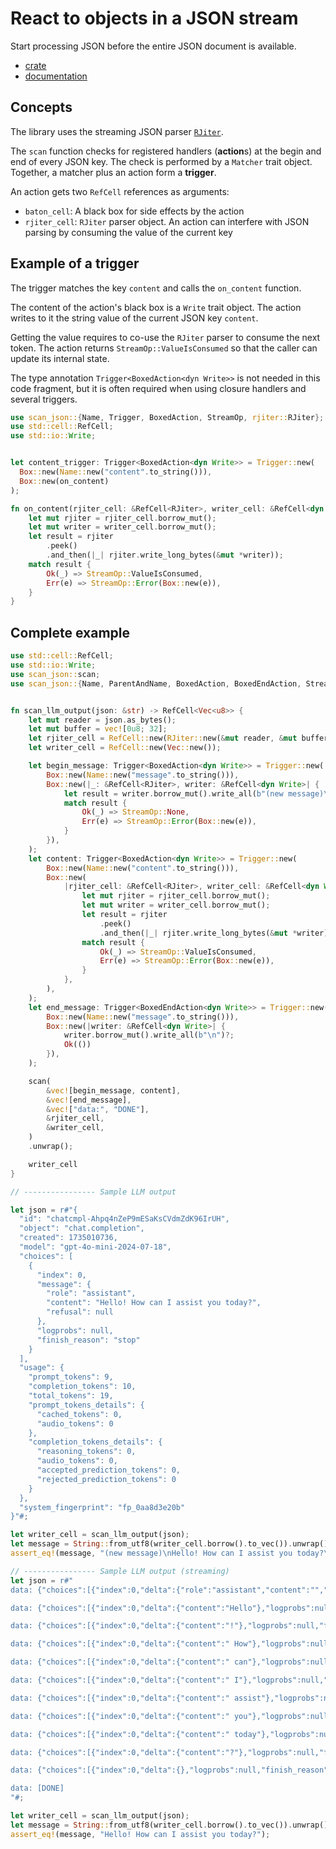 # React to objects in a JSON stream

Start processing JSON before the entire JSON document is available.

- [crate](https://crates.io/crates/scan_json)
- [documentation](https://docs.rs/scan_json/)


## Concepts

The library uses the streaming JSON parser [`RJiter`](https://crates.io/crates/rjiter).

The `scan` function checks for registered handlers (**action**s) at the begin and end of every JSON key. The check is performed by a `Matcher` trait object. Together, a matcher plus an action form a **trigger**.

An action gets two `RefCell` references as arguments:

- `baton_cell`: A black box for side effects by the action
- `rjiter_cell`: `RJiter` parser object. An action can interfere with JSON parsing by consuming the value of the current key


## Example of a trigger

The trigger matches the key `content` and calls the `on_content` function.

The content of the action's black box is a `Write` trait object. The action writes to it the string value of the current JSON key `content`.

Getting the value requires to co-use the `RJiter` parser to consume the next token. The action returns `StreamOp::ValueIsConsumed` so that the caller can update its internal state.

The type annotation `Trigger<BoxedAction<dyn Write>>` is not needed in this code fragment, but it is often required when using closure handlers and several triggers.

```rust
use scan_json::{Name, Trigger, BoxedAction, StreamOp, rjiter::RJiter};
use std::cell::RefCell;
use std::io::Write;


let content_trigger: Trigger<BoxedAction<dyn Write>> = Trigger::new(
  Box::new(Name::new("content".to_string())),
  Box::new(on_content)
);

fn on_content(rjiter_cell: &RefCell<RJiter>, writer_cell: &RefCell<dyn Write>) -> StreamOp {
    let mut rjiter = rjiter_cell.borrow_mut();
    let mut writer = writer_cell.borrow_mut();
    let result = rjiter
        .peek()
        .and_then(|_| rjiter.write_long_bytes(&mut *writer));
    match result {
        Ok(_) => StreamOp::ValueIsConsumed,
        Err(e) => StreamOp::Error(Box::new(e)),
    }
}
```


## Complete example

```rust
use std::cell::RefCell;
use std::io::Write;
use scan_json::scan;
use scan_json::{Name, ParentAndName, BoxedAction, BoxedEndAction, StreamOp, Trigger, rjiter::RJiter};


fn scan_llm_output(json: &str) -> RefCell<Vec<u8>> {
    let mut reader = json.as_bytes();
    let mut buffer = vec![0u8; 32];
    let rjiter_cell = RefCell::new(RJiter::new(&mut reader, &mut buffer));
    let writer_cell = RefCell::new(Vec::new());

    let begin_message: Trigger<BoxedAction<dyn Write>> = Trigger::new(
        Box::new(Name::new("message".to_string())),
        Box::new(|_: &RefCell<RJiter>, writer: &RefCell<dyn Write>| {
            let result = writer.borrow_mut().write_all(b"(new message)\n");
            match result {
                Ok(_) => StreamOp::None,
                Err(e) => StreamOp::Error(Box::new(e)),
            }
        }),
    );
    let content: Trigger<BoxedAction<dyn Write>> = Trigger::new(
        Box::new(Name::new("content".to_string())),
        Box::new(
            |rjiter_cell: &RefCell<RJiter>, writer_cell: &RefCell<dyn Write>| {
                let mut rjiter = rjiter_cell.borrow_mut();
                let mut writer = writer_cell.borrow_mut();
                let result = rjiter
                    .peek()
                    .and_then(|_| rjiter.write_long_bytes(&mut *writer));
                match result {
                    Ok(_) => StreamOp::ValueIsConsumed,
                    Err(e) => StreamOp::Error(Box::new(e)),
                }
            },
        ),
    );
    let end_message: Trigger<BoxedEndAction<dyn Write>> = Trigger::new(
        Box::new(Name::new("message".to_string())),
        Box::new(|writer: &RefCell<dyn Write>| {
            writer.borrow_mut().write_all(b"\n")?;
            Ok(())
        }),
    );

    scan(
        &vec![begin_message, content],
        &vec![end_message],
        &vec!["data:", "DONE"],
        &rjiter_cell,
        &writer_cell,
    )
    .unwrap();

    writer_cell
}

// ---------------- Sample LLM output

let json = r#"{
  "id": "chatcmpl-Ahpq4nZeP9mESaKsCVdmZdK96IrUH",
  "object": "chat.completion",
  "created": 1735010736,
  "model": "gpt-4o-mini-2024-07-18",
  "choices": [
    {
      "index": 0,
      "message": {
        "role": "assistant",
        "content": "Hello! How can I assist you today?",
        "refusal": null
      },
      "logprobs": null,
      "finish_reason": "stop"
    }
  ],
  "usage": {
    "prompt_tokens": 9,
    "completion_tokens": 10,
    "total_tokens": 19,
    "prompt_tokens_details": {
      "cached_tokens": 0,
      "audio_tokens": 0
    },
    "completion_tokens_details": {
      "reasoning_tokens": 0,
      "audio_tokens": 0,
      "accepted_prediction_tokens": 0,
      "rejected_prediction_tokens": 0
    }
  },
  "system_fingerprint": "fp_0aa8d3e20b"
}"#;

let writer_cell = scan_llm_output(json);
let message = String::from_utf8(writer_cell.borrow().to_vec()).unwrap();
assert_eq!(message, "(new message)\nHello! How can I assist you today?\n");

// ---------------- Sample LLM output (streaming)
let json = r#"
data: {"choices":[{"index":0,"delta":{"role":"assistant","content":"","refusal":null},"logprobs":null,"finish_reason":null}],"id":"chatcmpl-AgMB1khICnwswjgqIl2X2jr587Nep","object":"chat.completion.chunk","created":1734658387,"model":"gpt-4o-mini-2024-07-18","system_fingerprint":"fp_d02d531b47"}

data: {"choices":[{"index":0,"delta":{"content":"Hello"},"logprobs":null,"finish_reason":null}],"id":"chatcmpl-AgMB1khICnwswjgqIl2X2jr587Nep","object":"chat.completion.chunk","created":1734658387,"model":"gpt-4o-mini-2024-07-18","system_fingerprint":"fp_d02d531b47"}

data: {"choices":[{"index":0,"delta":{"content":"!"},"logprobs":null,"finish_reason":null}],"id":"chatcmpl-AgMB1khICnwswjgqIl2X2jr587Nep","object":"chat.completion.chunk","created":1734658387,"model":"gpt-4o-mini-2024-07-18","system_fingerprint":"fp_d02d531b47"}

data: {"choices":[{"index":0,"delta":{"content":" How"},"logprobs":null,"finish_reason":null}],"id":"chatcmpl-AgMB1khICnwswjgqIl2X2jr587Nep","object":"chat.completion.chunk","created":1734658387,"model":"gpt-4o-mini-2024-07-18","system_fingerprint":"fp_d02d531b47"}

data: {"choices":[{"index":0,"delta":{"content":" can"},"logprobs":null,"finish_reason":null}],"id":"chatcmpl-AgMB1khICnwswjgqIl2X2jr587Nep","object":"chat.completion.chunk","created":1734658387,"model":"gpt-4o-mini-2024-07-18","system_fingerprint":"fp_d02d531b47"}

data: {"choices":[{"index":0,"delta":{"content":" I"},"logprobs":null,"finish_reason":null}],"id":"chatcmpl-AgMB1khICnwswjgqIl2X2jr587Nep","object":"chat.completion.chunk","created":1734658387,"model":"gpt-4o-mini-2024-07-18","system_fingerprint":"fp_d02d531b47"}

data: {"choices":[{"index":0,"delta":{"content":" assist"},"logprobs":null,"finish_reason":null}],"id":"chatcmpl-AgMB1khICnwswjgqIl2X2jr587Nep","object":"chat.completion.chunk","created":1734658387,"model":"gpt-4o-mini-2024-07-18","system_fingerprint":"fp_d02d531b47"}

data: {"choices":[{"index":0,"delta":{"content":" you"},"logprobs":null,"finish_reason":null}],"id":"chatcmpl-AgMB1khICnwswjgqIl2X2jr587Nep","object":"chat.completion.chunk","created":1734658387,"model":"gpt-4o-mini-2024-07-18","system_fingerprint":"fp_d02d531b47"}

data: {"choices":[{"index":0,"delta":{"content":" today"},"logprobs":null,"finish_reason":null}],"id":"chatcmpl-AgMB1khICnwswjgqIl2X2jr587Nep","object":"chat.completion.chunk","created":1734658387,"model":"gpt-4o-mini-2024-07-18","system_fingerprint":"fp_d02d531b47"}

data: {"choices":[{"index":0,"delta":{"content":"?"},"logprobs":null,"finish_reason":null}],"id":"chatcmpl-AgMB1khICnwswjgqIl2X2jr587Nep","object":"chat.completion.chunk","created":1734658387,"model":"gpt-4o-mini-2024-07-18","system_fingerprint":"fp_d02d531b47"}

data: {"choices":[{"index":0,"delta":{},"logprobs":null,"finish_reason":"stop"}],"id":"chatcmpl-AgMB1khICnwswjgqIl2X2jr587Nep","object":"chat.completion.chunk","created":1734658387,"model":"gpt-4o-mini-2024-07-18","system_fingerprint":"fp_d02d531b47"}

data: [DONE]
"#;

let writer_cell = scan_llm_output(json);
let message = String::from_utf8(writer_cell.borrow().to_vec()).unwrap();
assert_eq!(message, "Hello! How can I assist you today?");
```
